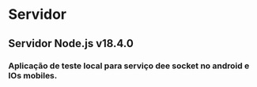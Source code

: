 # Servidor

## Servidor Node.js v18.4.0
### Aplicação de teste local para serviço dee socket no android e IOs mobiles.
